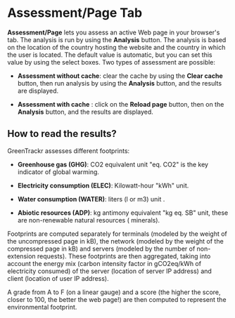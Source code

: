 # **Assessment/Page Tab** 

**Assessment/Page** lets you assess an active Web page in your browser's tab. The analysis is run by using the **Analysis** button. The analysis is based on the location of the country hosting the website and the country in which the user is located. The default value is automatic, but you can set this value by using the select boxes. Two types of assessment are possible: 

- **Assessment without cache**: clear the cache by using the **Clear cache** button, then run analysis by using the **Analysis** button, and the results are displayed.

- **Assessment with cache** : click on the **Reload page** button, then on the **Analysis** button, and the results are displayed.

## How to read the results?

GreenTrackr assesses different footprints:

- **Greenhouse gas (GHG)**: CO2 equivalent unit "eq. CO2" is the key indicator of global warming. 

- **Electricity consumption (ELEC)**: Kilowatt-hour "kWh" unit.

- **Water consumption (WATER)**: liters (l or m3) unit . 

- **Abiotic resources (ADP)**: kg antimony equivalent "kg eq. SB" unit, these are non-renewable natural resources ( minerals).  

Footprints are computed separately for terminals (modeled by the weight of the uncompressed page in kB), the network (modeled by the weight of the compressed page in kB) and servers (modeled by the number of non-extension requests). These footprints are then aggregated, taking into account the energy mix (carbon intensity factor in gCO2eq/kWh of electricity consumed) of the server (location of server IP address) and client (location of user IP address).

A grade from A to F (on a linear gauge) and a score (the higher the score, closer to 100, the better the web page!) are then computed to represent the environmental footprint.